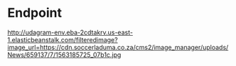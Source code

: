 # Endpoint


http://udagram-env.eba-2cdtakrv.us-east-1.elasticbeanstalk.com/filteredimage?image_url=https://cdn.soccerladuma.co.za/cms2/image_manager/uploads/News/659137/7/1563185725_07b1c.jpg
